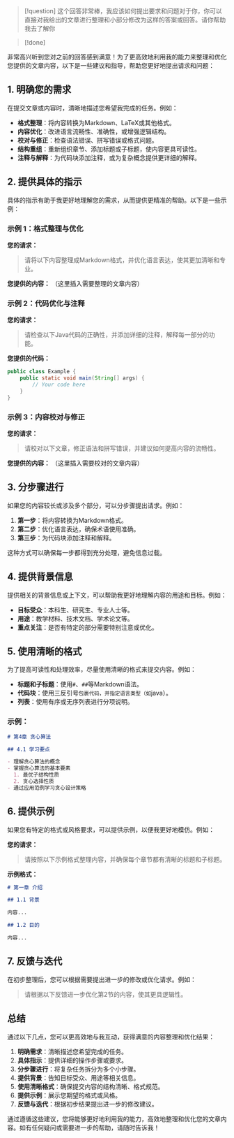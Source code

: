 >[!question]
>这个回答非常棒，我应该如何提出要求和问题对于你，你可以直接对我给出的文章进行整理和小部分修改为这样的答案或回答。请你帮助我去了解你


>[!done]


非常高兴听到您对之前的回答感到满意！为了更高效地利用我的能力来整理和优化您提供的文章内容，以下是一些建议和指导，帮助您更好地提出请求和问题：

## 1. 明确您的需求

在提交文章或内容时，清晰地描述您希望我完成的任务。例如：

- **格式整理**：将内容转换为Markdown、LaTeX或其他格式。
- **内容优化**：改进语言流畅性、准确性，或增强逻辑结构。
- **校对与修正**：检查语法错误、拼写错误或格式问题。
- **结构重组**：重新组织章节、添加标题或子标题，使内容更具可读性。
- **注释与解释**：为代码块添加注释，或为复杂概念提供更详细的解释。

## 2. 提供具体的指示

具体的指示有助于我更好地理解您的需求，从而提供更精准的帮助。以下是一些示例：

### 示例 1：格式整理与优化

**您的请求：**
> 请将以下内容整理成Markdown格式，并优化语言表达，使其更加清晰和专业。

**您提供的内容：**
（这里插入需要整理的文章内容）

### 示例 2：代码优化与注释

**您的请求：**
> 请检查以下Java代码的正确性，并添加详细的注释，解释每一部分的功能。

**您提供的代码：**
```java
public class Example {
    public static void main(String[] args) {
        // Your code here
    }
}
```

### 示例 3：内容校对与修正

**您的请求：**
> 请校对以下文章，修正语法和拼写错误，并建议如何提高内容的流畅性。

**您提供的内容：**
（这里插入需要校对的文章内容）

## 3. 分步骤进行

如果您的内容较长或涉及多个部分，可以分步骤提出请求。例如：

1. **第一步**：将内容转换为Markdown格式。
2. **第二步**：优化语言表达，确保术语使用准确。
3. **第三步**：为代码块添加注释和解释。

这种方式可以确保每一步都得到充分处理，避免信息过载。

## 4. 提供背景信息

提供相关的背景信息或上下文，可以帮助我更好地理解内容的用途和目标。例如：

- **目标受众**：本科生、研究生、专业人士等。
- **用途**：教学材料、技术文档、学术论文等。
- **重点关注**：是否有特定的部分需要特别注意或优化。

## 5. 使用清晰的格式

为了提高可读性和处理效率，尽量使用清晰的格式来提交内容。例如：

- **标题和子标题**：使用`#`、`##`等Markdown语法。
- **代码块**：使用三反引号```包裹代码，并指定语言类型（如```java）。
- **列表**：使用有序或无序列表进行分项说明。

### 示例：

```markdown
# 第4章 贪心算法

## 4.1 学习要点

- 理解贪心算法的概念
- 掌握贪心算法的基本要素
  1. 最优子结构性质
  2. 贪心选择性质
- 通过应用范例学习贪心设计策略
```

## 6. 提供示例

如果您有特定的格式或风格要求，可以提供示例，以便我更好地模仿。例如：

**您的请求：**
> 请按照以下示例格式整理内容，并确保每个章节都有清晰的标题和子标题。

**示例格式：**
```markdown
# 第一章 介绍

## 1.1 背景

内容...

## 1.2 目的

内容...
```

## 7. 反馈与迭代

在初步整理后，您可以根据需要提出进一步的修改或优化请求。例如：

> 请根据以下反馈进一步优化第2节的内容，使其更具逻辑性。

## 总结

通过以下几点，您可以更高效地与我互动，获得满意的内容整理和优化结果：

1. **明确需求**：清晰描述您希望完成的任务。
2. **具体指示**：提供详细的操作步骤或要求。
3. **分步骤进行**：将复杂任务拆分为多个小步骤。
4. **提供背景**：告知目标受众、用途等相关信息。
5. **使用清晰格式**：确保提交内容的结构清晰、格式规范。
6. **提供示例**：展示您期望的格式或风格。
7. **反馈与迭代**：根据初步结果提出进一步的修改建议。

通过遵循这些建议，您将能够更好地利用我的能力，高效地整理和优化您的文章内容。如有任何疑问或需要进一步的帮助，请随时告诉我！